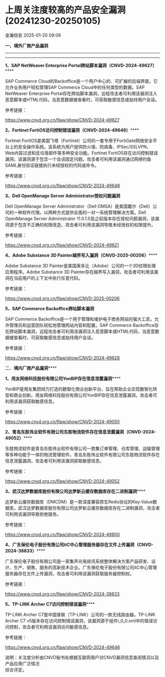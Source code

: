 #  上周关注度较高的产品安全漏洞(20241230-20250105)   
 金瀚信安   2025-01-20 09:08  
  
**一、境外厂商产品漏洞**  
  
****  
****  
**1、SAP NetWeaver Enterprise Portal跨站脚本漏洞（CNVD-2024-49627）******  
  
SAP Commerce Cloud的Backoffice是一个用户中心的、可扩展的后端界面，它允许业务用户轻松管理SAP Commerce Cloud中的任何类型的数据。SAP NetWeaver Enterprise Portal存在跨站脚本漏洞，远程攻击者可利用该漏洞注入恶意脚本或HTML代码，当恶意数据被查看时，可获取敏感信息或劫持用户会话。  
  
参考链接：  
  
https://www.cnvd.org.cn/flaw/show/CNVD-2024-49627  
  
**2、Fortinet FortiOS访问控制错误漏洞（CNVD-2024-49648）******  
  
Fortinet FortiOS是美国飞塔（Fortinet）公司的一套专用于FortiGate网络安全平台上的安全操作系统。该系统为用户提供防火墙、防病毒、IPSec/SSLVPN、Web内容过滤和反垃圾邮件等多种安全功能。Fortinet FortiOS存在访问控制错误漏洞，该漏洞源于包含一个会话固定问题。攻击者可利用该漏洞通过网络钓鱼SAML身份验证链接执行未经授权的代码或命令。  
  
参考链接：  
  
https://www.cnvd.org.cn/flaw/show/CNVD-2024-49648  
  
**3、Dell OpenManage Server Administrator授权问题漏洞**  
  
Dell OpenManage Server Administrator（Dell OMSA）是美国戴尔（Dell）公司的一种软件代理。以两种方式提供全面的一对一系统管理解决方案。Dell OpenManage Server Administrator 11.0.1.0及之前版本存在授权问题漏洞，该漏洞源于包含不正确的权限改造，攻击者可利用该漏洞导致未经授权的权限提升。  
  
参考链接：  
  
https://www.cnvd.org.cn/flaw/show/CNVD-2024-49621  
  
**4、Adobe Substance 3D Painter越界写入漏洞（CNVD-2025-00206）******  
  
Adobe Substance 3D Painter是美国奥多比（Adobe）公司的一个3D纹理处理应用程序。Adobe Substance 3D Painter存在越界写入漏洞，攻击者可利用该漏洞在当前用户的上下文中执行任意代码。  
  
参考链接：  
  
https://www.cnvd.org.cn/flaw/show/CNVD-2025-00206  
  
**5、SAP Commerce Backoffice跨站脚本漏洞**  
  
SAP Commerce Backoffice是一个用于管理和维护电子商务网站的强大工具，允许管理员和运营团队轻松地管理网站内容和配置。SAP Commerce Backoffice存在跨站脚本漏洞，远程攻击者可利用该漏洞注入恶意脚本或HTML代码，当恶意数据被查看时，可获取敏感信息或劫持用户会话。  
  
参考链接：  
  
https://www.cnvd.org.cn/flaw/show/CNVD-2024-49628  
  
二、**境内厂商产品漏洞******  
  
**1、用友网络科技股份有限公司YonBIP存在信息泄露漏洞******  
  
YonBIP是用友集团倾力打造的数智化商业创新平台，旨在帮助企业实现数智化转型和商业创新。‌用友网络科技股份有限公司YonBIP存在信息泄露漏洞，攻击者可利用该漏洞获取敏感信息。  
  
参考链接：  
  
https://www.cnvd.org.cn/flaw/show/CNVD-2024-49050  
  
**2、青岛东胜伟业软件有限公司东胜物流软件存在信息泄露漏洞（CNVD-2024-49052）******  
  
东胜物流软件是青岛东胜伟业软件有限公司一款集订单管理、仓库管理、运输管理等多种功能于一体的物流管理软件。青岛东胜伟业软件有限公司东胜物流软件存在信息泄露漏洞，攻击者可利用该漏洞获取敏感信息。  
  
参考链接：  
  
https://www.cnvd.org.cn/flaw/show/CNVD-2024-49052  
  
**3、武汉达梦数据库股份有限公司达梦新云缓存数据库存在二进制漏洞******  
  
‌达梦新云缓存数据库（DMCDM）是一款深度兼容原生Redis协议的Key-Value数据库。武汉达梦数据库股份有限公司达梦新云缓存数据库存在二进制漏洞，攻击者可利用该漏洞导致拒绝服务。  
  
参考链接：  
  
https://www.cnvd.org.cn/flaw/show/CNVD-2024-49800  
  
**4、广东保伦电子股份有限公司itC中心管理服务器存在文件上传漏洞（CNVD-2024-38833）******  
  
广东保伦电子股份有限公司是一家集声光电视讯系统整体解决方案产品研发、设计、生产、销售、服务的高新技术企业。广东保伦电子股份有限公司itC中心管理服务器存在文件上传漏洞，攻击者可利用该漏洞获取服务器控制权。  
  
参考链接：  
  
https://www.cnvd.org.cn/flaw/show/CNVD-2024-38833  
  
**5、TP-LINK Archer C7访问控制错误漏洞******  
  
TP-LINK Archer C7是中国普联（TP-LINK）公司的一款无线路由器。TP-LINK Archer C7 v5版本存在访问控制错误漏洞，该漏洞源于组件l_0_0.xml中的错误访问控制，攻击者可利用该漏洞访问敏感信息。  
  
参考链接：  
  
https://www.cnvd.org.cn/flaw/show/CNVD-2024-49646  
  
  
说明：关注度分析由CNVD秘书处根据互联网用户对CNVD漏洞信息查阅情况以及产品应用广泛情况  
综合评定。  
  
  
